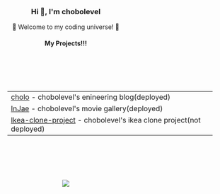 <div align="center" style="padding: 20px;">
    <h3>Hi 👋, I'm chobolevel</h3>
    <p>🌟 Welcome to my coding universe! 🌟</p>
    <h4 align="center">My Projects!!!</h4>
    <table align="center" style="margin: 100px;">
      <tr>
        <td><a href="https://www.chobolevel.site/">cholo</a> - chobolevel's enineering blog(deployed)</td>
      </tr>
      <tr>
        <td><a href="https://chobolevel.github.io/react-for-beginners/">InJae</a> - chobolevel's movie gallery(deployed)</td>
      </tr>
      <tr>
          <td><a href="https://github.com/chobolevel/ikea">Ikea-clone-project</a> - chobolevel's ikea clone project(not deployed)</td>
      </tr>
    </table>
    <div style="margin: 30px;">
      <a href="https://hits.seeyoufarm.com"><img src="https://hits.seeyoufarm.com/api/count/incr/badge.svg?url=https%3A%2F%2Fgithub.com%2Fchobolevel&count_bg=%2379C83D&title_bg=%23555555&icon=&icon_color=%23E7E7E7&title=%F0%9F%99%8B&edge_flat=false"/></a>                  
    </div>
</div>
